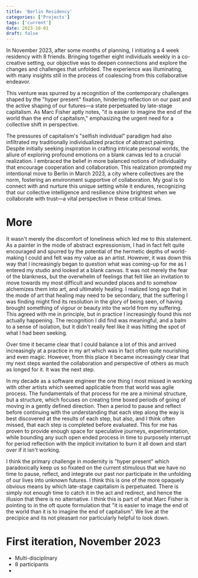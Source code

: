 ```yaml
---
title: 'Berlin Residency'
categories: ['Projects']
tags: ['current']
date: 2023-10-01
draft: false
---
```


In November 2023, after some months of planning, I initiating a 4 week residency with 8 friends. Bringing together eight individuals weekly in a co-creative setting, our objective was to deepen connections and explore the changes and challenges that unfolded. The experience was illuminating, with many insights still in the process of coalescing from this collaborative endeavor.

This venture was spurred by a recognition of the contemporary challenges shaped by the "hyper present" fixation, hindering reflection on our past and the active shaping of our futures—a state perpetuated by late-stage capitalism. As Marc Fisher aptly notes, "it is easier to imagine the end of the world than the end of capitalism," emphasizing the urgent need for a collective shift in perspective.

The pressures of capitalism's "selfish individual" paradigm had also infiltrated my traditionally individualized practice of abstract painting. Despite initially seeking inspiration in crafting intricate personal worlds, the allure of exploring profound emotions on a blank canvas led to a crucial realization. I embraced the belief in more balanced notions of individuality that encourage cooperation and collaboration. This realization prompted my intentional move to Berlin in March 2023, a city where collectives are the norm, fostering an environment supportive of collaboration. My goal is to connect with and nurture this unique setting while it endures, recognizing that our collective intelligence and resilience shine brightest when we collaborate with trust—a vital perspective in these critical times.

# More

It wasn't merely the discomfort of loneliness which led me to this statement. As a painter in the mode of abstract expressionism, I had in fact felt quite encouraged and spurred by the potential of the hermetic depths of world-making I could and felt was my value as an artist. However, it was down this way that I increasingly began to question what was coming-up for me as I entered my studio and looked at a blank canvas. It was not merely the fear of the blankness, but the overwhelm of feelings that felt like an invitation to move towards my most difficult and wounded places and to somehow alchemizes them into art, and ultimately healing. I realized long ago that in the mode of art that healing may need to be secondary, that the suffering I was finding might find its resolution in the glory of being seen, of having brought something of vigour or beauty into the world from my suffering. This agreed with me in principle, but in practice I increasingly found this not actually happening. The recognition I did find was meaningful, and a balm to a sense of isolation, but it didn't really feel like it was hitting the spot of what I had been seeking. 

Over time it became clear that I could balance a lot of this and arrived increasingly at a practice in my art which was in fact often quite nourishing and even magic. However, from this place it became increasingly clear that my next steps wanted the collaboration and perspective of others as much as longed for it. It was the next step.

In my decade as a software engineer the one thing I most missed in working with other artists which seemed applicable from that world was agile process. The fundamentals of that process for me are a minimal structure, but a structure, which focuses on creating time boxed periods of going of moving in a gently defined direction. Then a period to pause and reflect before continuing with the understanding that each step along the way is best discovered at the results of each step, but also, and I think often missed, that each step is completed before evaluated. This for me has proven to provide enough space for speculative journeys, experimentation, while bounding any such open ended process in time to purposely interrupt for period reflection with the implicit invitation to burn it all down and start over if it isn't working. 

I think the primary challenge in modernity is "hyper present" which paradoxically keep us so fixated on the current stimulous that we have no time to pause, reflect, and integrate our past nor participate in the unfolding of our lives into unknown futures. I think this is one of the more opaquely obvious means by which late-stage capitalism is perpetuated. There is simply not enough time to catch it in the act and redirect, and hence the illusion that there is no alternative. I think this is part of what Marc Fisher is pointing to in the oft quote formulation that "it is easier to image the end of the world than it is to imagine the end of capitalism". We live at the precipice and its not pleasant nor particularly helpful to look down.


# First iteration, November 2023

- Multi-disciplinary
- 8 participants
- 